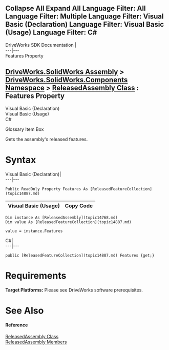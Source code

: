 Collapse All Expand All Language Filter: All  Language Filter: Multiple  Language Filter: Visual Basic (Declaration) Language Filter: Visual Basic (Usage) Language Filter: C#  
---  
DriveWorks SDK Documentation  |   
---|---  
Features Property   
  
[DriveWorks.SolidWorks Assembly](topic13342.md) > [DriveWorks.SolidWorks.Components Namespace](topic13925.md) > [ReleasedAssembly Class](topic14768.md) : Features Property  
---  
  
Visual Basic (Declaration)    
Visual Basic (Usage)    
C# 

Glossary Item Box

Gets the assembly's released features. 

# Syntax

Visual Basic (Declaration)|   
---|---  
      
    
    Public ReadOnly Property Features As [ReleasedFeatureCollection](topic14887.md)  
  
Visual Basic (Usage)| Copy Code  
---|---  
      
    
    Dim instance As [ReleasedAssembly](topic14768.md)
    Dim value As [ReleasedFeatureCollection](topic14887.md)
     
    value = instance.Features  
  
C#|   
---|---  
      
    
    public [ReleasedFeatureCollection](topic14887.md) Features {get;}  
  
# Requirements

**Target Platforms:** Please see DriveWorks software prerequisites.

# See Also

#### Reference

[ReleasedAssembly Class](topic14768.md)   
[ReleasedAssembly Members](topic14769.md)



